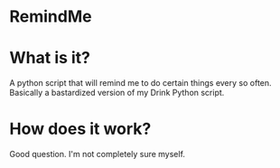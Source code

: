 # RemindMe

# What is it?
A python script that will remind me to do certain things every so often. Basically a bastardized version of my Drink Python script.

# How does it work?
Good question. I'm not completely sure myself.
